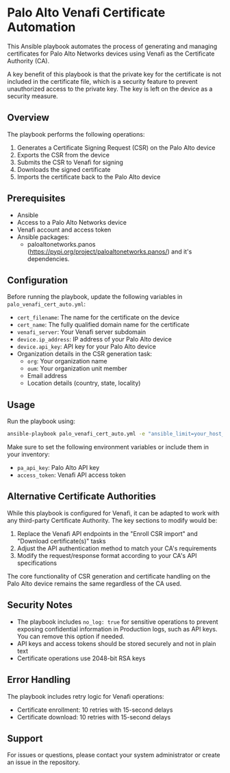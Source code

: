 # Palo Alto Venafi Certificate Automation

This Ansible playbook automates the process of generating and managing certificates for Palo Alto Networks devices using Venafi as the Certificate Authority (CA).

A key benefit of this playbook is that the private key for the certificate is not included in the certificate file, which is a security feature to prevent unauthorized access to the private key. The key is left on the device as a security measure.

## Overview

The playbook performs the following operations:
1. Generates a Certificate Signing Request (CSR) on the Palo Alto device
2. Exports the CSR from the device
3. Submits the CSR to Venafi for signing
4. Downloads the signed certificate
5. Imports the certificate back to the Palo Alto device

## Prerequisites

- Ansible
- Access to a Palo Alto Networks device
- Venafi account and access token
- Ansible packages:
  - paloaltonetworks.panos (https://pypi.org/project/paloaltonetworks.panos/) and it's dependencies.

## Configuration

Before running the playbook, update the following variables in `palo_venafi_cert_auto.yml`:

- `cert_filename`: The name for the certificate on the device
- `cert_name`: The fully qualified domain name for the certificate
- `venafi_server`: Your Venafi server subdomain
- `device.ip_address`: IP address of your Palo Alto device
- `device.api_key`: API key for your Palo Alto device
- Organization details in the CSR generation task:
  - `org`: Your organization name
  - `oum`: Your organization unit member
  - Email address
  - Location details (country, state, locality)

## Usage

Run the playbook using:

```bash
ansible-playbook palo_venafi_cert_auto.yml -e "ansible_limit=your_host_group"
```

Make sure to set the following environment variables or include them in your inventory:
- `pa_api_key`: Palo Alto API key
- `access_token`: Venafi API access token

## Alternative Certificate Authorities

While this playbook is configured for Venafi, it can be adapted to work with any third-party Certificate Authority. The key sections to modify would be:

1. Replace the Venafi API endpoints in the "Enroll CSR import" and "Download certificate(s)" tasks
2. Adjust the API authentication method to match your CA's requirements
3. Modify the request/response format according to your CA's API specifications

The core functionality of CSR generation and certificate handling on the Palo Alto device remains the same regardless of the CA used.

## Security Notes

- The playbook includes `no_log: true` for sensitive operations to prevent exposing confidential information in Production logs, such as API keys. You can remove this option if needed.
- API keys and access tokens should be stored securely and not in plain text
- Certificate operations use 2048-bit RSA keys

## Error Handling

The playbook includes retry logic for Venafi operations:
- Certificate enrollment: 10 retries with 15-second delays
- Certificate download: 10 retries with 15-second delays

## Support

For issues or questions, please contact your system administrator or create an issue in the repository.
